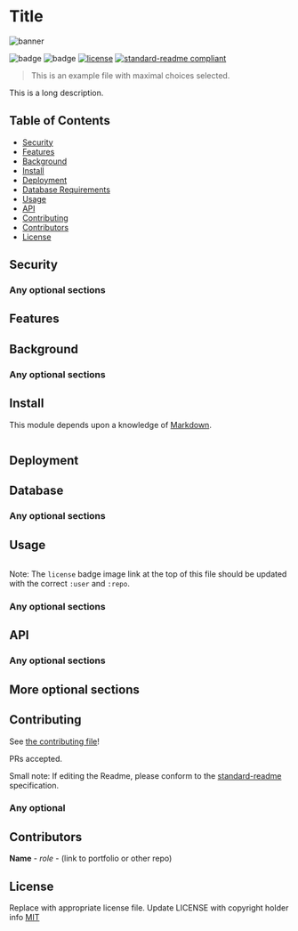 # Title

![banner]()

![badge]()
![badge]()
[![license](https://img.shields.io/apm/l/vim-mode)](LICENSE)
[![standard-readme compliant](https://img.shields.io/badge/readme%20style-standard-green.svg?style=flat)](https://github.com/RichardLitt/standard-readme)

> This is an example file with maximal choices selected.

This is a long description.

## Table of Contents

- [Security](#security)
- [Features](#features)
- [Background](#background)
- [Install](#install)
- [Deployment](#deployment)
- [Database Requirements](#database)
- [Usage](#usage)
- [API](#api)
- [Contributing](#contributing)
- [Contributors](#contributors)
- [License](#license)

## Security

### Any optional sections

## Features

## Background

### Any optional sections

## Install

This module depends upon a knowledge of [Markdown]().

```
```
## Deployment

## Database

### Any optional sections

## Usage

```
```

Note: The `license` badge image link at the top of this file should be updated with the correct `:user` and `:repo`.

### Any optional sections

## API

### Any optional sections

## More optional sections

## Contributing

See [the contributing file](CONTRIBUTING.md)!

PRs accepted.

Small note: If editing the Readme, please conform to the [standard-readme](https://github.com/RichardLitt/standard-readme) specification.

### Any optional 

## Contributors

**Name** - *role* - (link to portfolio or other repo)

## License

Replace with appropriate license file.  Update LICENSE with copyright holder info
[MIT](../LICENSE)
